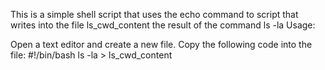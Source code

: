 This is a simple shell script that uses the echo command to script that writes into the file ls_cwd_content the result of the command ls -la
Usage:

Open a text editor and create a new file.
Copy the following code into the file:
#!/bin/bash
ls -la > ls_cwd_content
